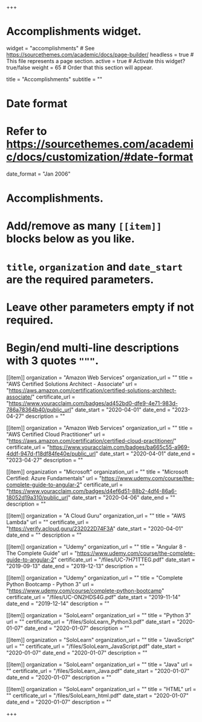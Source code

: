 +++
# Accomplishments widget.
widget = "accomplishments"  # See https://sourcethemes.com/academic/docs/page-builder/
headless = true  # This file represents a page section.
active = true  # Activate this widget? true/false
weight = 65  # Order that this section will appear.

title = "Accomplish&shy;ments"
subtitle = ""

# Date format
#   Refer to https://sourcethemes.com/academic/docs/customization/#date-format
date_format = "Jan 2006"

# Accomplishments.
#   Add/remove as many `[[item]]` blocks below as you like.
#   `title`, `organization` and `date_start` are the required parameters.
#   Leave other parameters empty if not required.
#   Begin/end multi-line descriptions with 3 quotes `"""`.

[[item]]
  organization = "Amazon Web Services"
  organization_url = ""
  title = "AWS Certified Solutions Architect - Associate"
  url = "https://aws.amazon.com/certification/certified-solutions-architect-associate/"
  certificate_url = "https://www.youracclaim.com/badges/ad452bd0-dfe9-4e71-983d-786a78364b40/public_url"
  date_start = "2020-04-01"
  date_end = "2023-04-27"
  description = ""

  [[item]]
  organization = "Amazon Web Services"
  organization_url = ""
  title = "AWS Certified Cloud Practitioner"
  url = "https://aws.amazon.com/certification/certified-cloud-practitioner/"
  certificate_url = "https://www.youracclaim.com/badges/ba665c55-a969-4ddf-947d-f18df84fe40e/public_url"
  date_start = "2020-04-01"
  date_end = "2023-04-27"
  description = ""

  [[item]]
  organization = "Microsoft"
  organization_url = ""
  title = "Microsoft Certified: Azure Fundamentals"
  url = "https://www.udemy.com/course/the-complete-guide-to-angular-2"
  certificate_url = "https://www.youracclaim.com/badges/d4ef6d51-88b2-4df4-86a6-18052d19a310/public_url"
  date_start = "2020-04-06"
  date_end = ""
  description = ""

  [[item]]
  organization = "A Cloud Guru"
  organization_url = ""
  title = "AWS Lambda"
  url = ""
  certificate_url = "https://verify.acloud.guru/232022D74F3A"
  date_start = "2020-04-01"
  date_end = ""
  description = ""

[[item]]
  organization = "Udemy"
  organization_url = ""
  title = "Angular 8 - The Complete Guide"
  url = "https://www.udemy.com/course/the-complete-guide-to-angular-2"
  certificate_url = "/files/UC-7H71TTEG.pdf"
  date_start = "2019-09-13"
  date_end = "2019-12-13"
  description = ""
  
[[item]]
  organization = "Udemy"
  organization_url = ""
  title = "Complete Python Bootcamp - Python 3"
  url = "https://www.udemy.com/course/complete-python-bootcamp"
  certificate_url = "/files/UC-ON2HDS4G.pdf"
  date_start = "2019-11-14"
  date_end = "2019-12-14"
  description = ""
  
  [[item]]
  organization = "SoloLearn"
  organization_url = ""
  title = "Python 3"
  url = ""
  certificate_url = "/files/SoloLearn_Python3.pdf"
  date_start = "2020-01-07"
  date_end = "2020-01-07"
  description = ""
  
  [[item]]
  organization = "SoloLearn"
  organization_url = ""
  title = "JavaScript"
  url = ""
  certificate_url = "/files/SoloLearn_JavaScript.pdf"
  date_start = "2020-01-07"
  date_end = "2020-01-07"
  description = ""
  
  [[item]]
  organization = "SoloLearn"
  organization_url = ""
  title = "Java"
  url = ""
  certificate_url = "/files/SoloLearn_Java.pdf"
  date_start = "2020-01-07"
  date_end = "2020-01-07"
  description = ""
  
  [[item]]
  organization = "SoloLearn"
  organization_url = ""
  title = "HTML"
  url = ""
  certificate_url = "/files/SoloLearn_html.pdf"
  date_start = "2020-01-07"
  date_end = "2020-01-07"
  description = ""

+++
